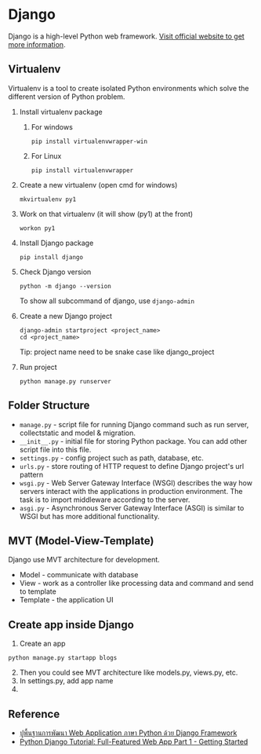 # Django

Django is a high-level Python web framework. [Visit official website to get more information](https://www.djangoproject.com/).

## Virtualenv

Virtualenv is a tool to create isolated Python environments which solve the different version of Python problem.

1. Install virtualenv package

   1. For windows

      ```
      pip install virtualenvwrapper-win
      ```

   2. For Linux
      ```
      pip install virtualenvwrapper
      ```

2. Create a new virtualenv (open cmd for windows)

   ```
   mkvirtualenv py1
   ```

3. Work on that virtualenv (it will show (py1) at the front)

   ```
   workon py1
   ```

4. Install Django package

   ```
   pip install django
   ```

5. Check Django version

   ```
   python -m django --version
   ```

   To show all subcommand of django, use `django-admin`

6. Create a new Django project

   ```
   django-admin startproject <project_name>
   cd <project_name>
   ```

   Tip: project name need to be snake case like django_project

7. Run project
   ```
   python manage.py runserver
   ```

## Folder Structure

- `manage.py` - script file for running Django command such as run server, collectstatic and model & migration.
- `__init__.py` - initial file for storing Python package. You can add other script file into this file.
- `settings.py` - config project such as path, database, etc.
- `urls.py` - store routing of HTTP request to define Django project's url pattern
- `wsgi.py` - Web Server Gateway Interface (WSGI) describes the way how servers interact with the applications in production environment. The task is to import middleware according to the server.
- `asgi.py` - Asynchronous Server Gateway Interface (ASGI) is similar to WSGI but has more additional functionality.

## MVT (Model-View-Template)

Django use MVT architecture for development.

- Model - communicate with database
- View - work as a controller like processing data and command and send to template
- Template - the application UI

## Create app inside Django

1. Create an app

```
python manage.py startapp blogs
```

2. Then you could see MVT architecture like models.py, views.py, etc.
3. In settings.py, add app name
4.

## Reference

- [ปูพื้นฐานการพัฒนา Web Application ภาษา Python ด้วย Django Framework](https://kongruksiamza.medium.com/ปูพื้นฐานการพัฒนา-web-application-กับภาษา-python-ด้วย-django-framework-9d3b7f48718a)
- [Python Django Tutorial: Full-Featured Web App Part 1 - Getting Started](https://www.youtube.com/watch?v=UmljXZIypDc)
